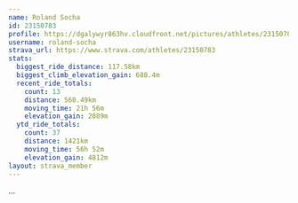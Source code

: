 ```yaml
---
name: Roland Socha
id: 23150783
profile: https://dgalywyr863hv.cloudfront.net/pictures/athletes/23150783/14745672/4/large.jpg
username: roland-socha
strava_url: https://www.strava.com/athletes/23150783
stats:
  biggest_ride_distance: 117.58km
  biggest_climb_elevation_gain: 688.4m
  recent_ride_totals:
    count: 13
    distance: 560.49km
    moving_time: 21h 56m
    elevation_gain: 2089m
  ytd_ride_totals:
    count: 37
    distance: 1421km
    moving_time: 56h 52m
    elevation_gain: 4812m
layout: strava_member
--- 
```

...
